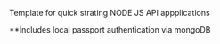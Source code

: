 Template for quick strating NODE JS API appplications 

**Includes local passport authentication via mongoDB